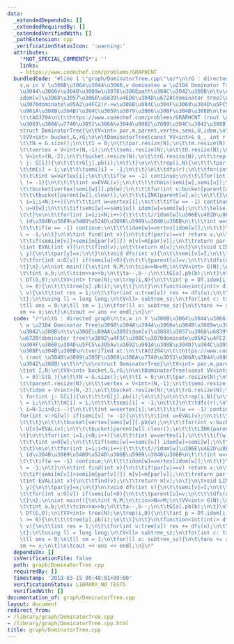 ```yaml
---
data:
  _extendedDependsOn: []
  _extendedRequiredBy: []
  _extendedVerifiedWith: []
  _pathExtension: cpp
  _verificationStatusIcon: ':warning:'
  attributes:
    '*NOT_SPECIAL_COMMENTS*': ''
    links:
    - https://www.codechef.com/problems/GRAPHCNT
  bundledCode: "#line 1 \"graph/DominatorTree.cpp\"\n/*\n\tG : directed graph\n\t\
    v,w in V \u306B\u3064\u3044\u3066,v dominates w \u21D4 Dominator Tree\u306B\u304A\
    \u3044\u3066v\u304B\u3089w\u3078\u306Epath\u304C\u3042\u308B\n\tv\u306E\u89AA\u3092\
    idom[v]\u3068\u3057\u3066\u6839\u4ED8\u304D\u6728(dominator tree)\u3092\u4F5C\u308C\
    \u3070dominate\u95A2\u4FC2(r->w\u306B\u884C\u304F\u3068\u304D\u5FC5\u305Av\u3092\
    \u901A\u308B\u304B)\u304C\u3059\u3079\u3066\u308F\u304B\u308B\n\tverified at:\n\
    \t\tAOJ294\n\t\thttps://www.codechef.com/problems/GRAPHCNT (root \u304B\u3089\u305F\
    \u3069\u308A\u7740\u3051\u306A\u3044\u9802\u70B9\u304C\u3042\u308B)\n\t\n*/\n\n\
    struct DominatorTree{\n\tV<int> par,m,parent,vertex,semi,U,idom;\n\tint I,N;\n\
    \tVV<int> bucket,G,rG;\n\n\tDominatorTree(const VV<int>& G_, int r = 0):G(G_){\n\
    \t\tN = G.size();\n\t\tI = 0;\n\t\tpar.resize(N);\n\t\tm.resize(N);\n\t\tparent.resize(N);\n\
    \t\tvertex = V<int>(N,-1);\n\t\tsemi.resize(N);\n\t\tU.resize(N);\n\t\tidom =\
    \ V<int>(N,-2);\n\t\tbucket.resize(N);\n\t\trG.resize(N);\n\t\trep(i,N) for(int\
    \ j: G[i]){\n\t\t\trG[j].pb(i);\n\t\t}\n\n\t\trep(i,N){\n\t\t\tpar[i] = i;\n\t\
    \t\tm[i] = i;\n\t\t\tsemi[i] = -1;\n\t\t}\n\t\tdfs(r);\n\t\tfor(int i=N-1;i>0;i--){\n\
    \t\t\tint w=vertex[i];\n\t\t\tif(w == -1) continue;\n\t\t\tfor(int v:rG[w]) if(semi[v]\
    \ != -1){\n\t\t\t\tint u=EVAL(v);\n\t\t\t\tchmin(semi[w],semi[u]);\n\t\t\t}\n\t\
    \t\tbucket[vertex[semi[w]]].pb(w);\n\t\t\tfor(int v:bucket[parent[w]]) U[v]=EVAL(v);\n\
    \t\t\tbucket[parent[w]].clear();\n\t\t\tLINK(parent[w],w);\n\t\t}\n\t\tfor(int\
    \ i=1;i<N;i++){\n\t\t\tint w=vertex[i];\n\t\t\tif(w == -1) continue;\n\t\t\tint\
    \ u=U[w];\n\t\t\tif(semi[w]==semi[u]) idom[w]=semi[w];\n\t\t\telse idom[w]=idom[u];\n\
    \t\t}\n\n\t\tfor(int i=1;i<N;i++){\t\t\t\t//idom[w]\u306E\u4E2D\u8EAB\u3092vertex\
    \ id\u304B\u3089\u540D\u524D\u306B\u5909\u3048\u308B\n\t\t\tint w=vertex[i];\n\
    \t\t\tif(w == -1) continue;\n\t\t\tidom[w]=vertex[idom[w]];\n\t\t}\n\t\tidom[r]\
    \ = -1;\n\t}\n\n\tint find(int v){\n\t\tif(par[v]==v) return v;\n\t\tint r=find(par[v]);\n\
    \t\tif(semi[m[v]]>semi[m[par[v]]]) m[v]=m[par[v]];\n\t\treturn par[v]=r;\n\t}\n\
    \tint EVAL(int v){\n\t\tfind(v);\n\t\treturn m[v];\n\t}\n\tvoid LINK(int x,int\
    \ y){\n\t\tpar[y]=x;\n\t}\n\tvoid dfs(int v){\n\t\tsemi[v]=I;\n\t\tvertex[I++]=v;\n\
    \t\tfor(int u:G[v]) if(semi[u]<0){\n\t\t\tparent[u]=v;\n\t\t\tdfs(u);\n\t\t}\n\
    \t}\n};\n\nint main(){\n\tint N,M;\n\tcin>>N>>M;\n\tVV<int> G(N);\n\trep(i,M){\n\
    \t\tint a,b;\n\t\tcin>>a>>b;\n\t\ta--,b--;\n\t\tG[a].pb(b);\n\t}\n\tDominatorTree\
    \ DT(G,0);\n\tVV<int> tree(N);\n\trep(i,N){\n\t\tint p = DT.idom[i];\n\t\tif(p\
    \ >= 0){\n\t\t\ttree[p].pb(i);\n\t\t}\n\t}\n\tfunction<int(int)> dfs = [&](int\
    \ v){\n\t\tint res = 1;\n\t\tfor(int u:tree[v]) res += dfs(u);\n\t\treturn res;\n\
    \t};\n\tusing ll = long long;\n\tV<ll> subtree_sz;\n\tfor(int c: tree[0]) subtree_sz.pb(dfs(c));\n\
    \tll ans = 0;\n\tll sm = 1;\n\tfor(ll x: subtree_sz){\n\t\tans += x * sm;\n\t\t\
    sm += x;\n\t}\n\tcout << ans << endl;\n}\n"
  code: "/*\n\tG : directed graph\n\tv,w in V \u306B\u3064\u3044\u3066,v dominates\
    \ w \u21D4 Dominator Tree\u306B\u304A\u3044\u3066v\u304B\u3089w\u3078\u306Epath\u304C\
    \u3042\u308B\n\tv\u306E\u89AA\u3092idom[v]\u3068\u3057\u3066\u6839\u4ED8\u304D\
    \u6728(dominator tree)\u3092\u4F5C\u308C\u3070dominate\u95A2\u4FC2(r->w\u306B\u884C\
    \u304F\u3068\u304D\u5FC5\u305Av\u3092\u901A\u308B\u304B)\u304C\u3059\u3079\u3066\
    \u308F\u304B\u308B\n\tverified at:\n\t\tAOJ294\n\t\thttps://www.codechef.com/problems/GRAPHCNT\
    \ (root \u304B\u3089\u305F\u3069\u308A\u7740\u3051\u306A\u3044\u9802\u70B9\u304C\
    \u3042\u308B)\n\t\n*/\n\nstruct DominatorTree{\n\tV<int> par,m,parent,vertex,semi,U,idom;\n\
    \tint I,N;\n\tVV<int> bucket,G,rG;\n\n\tDominatorTree(const VV<int>& G_, int r\
    \ = 0):G(G_){\n\t\tN = G.size();\n\t\tI = 0;\n\t\tpar.resize(N);\n\t\tm.resize(N);\n\
    \t\tparent.resize(N);\n\t\tvertex = V<int>(N,-1);\n\t\tsemi.resize(N);\n\t\tU.resize(N);\n\
    \t\tidom = V<int>(N,-2);\n\t\tbucket.resize(N);\n\t\trG.resize(N);\n\t\trep(i,N)\
    \ for(int j: G[i]){\n\t\t\trG[j].pb(i);\n\t\t}\n\n\t\trep(i,N){\n\t\t\tpar[i]\
    \ = i;\n\t\t\tm[i] = i;\n\t\t\tsemi[i] = -1;\n\t\t}\n\t\tdfs(r);\n\t\tfor(int\
    \ i=N-1;i>0;i--){\n\t\t\tint w=vertex[i];\n\t\t\tif(w == -1) continue;\n\t\t\t\
    for(int v:rG[w]) if(semi[v] != -1){\n\t\t\t\tint u=EVAL(v);\n\t\t\t\tchmin(semi[w],semi[u]);\n\
    \t\t\t}\n\t\t\tbucket[vertex[semi[w]]].pb(w);\n\t\t\tfor(int v:bucket[parent[w]])\
    \ U[v]=EVAL(v);\n\t\t\tbucket[parent[w]].clear();\n\t\t\tLINK(parent[w],w);\n\t\
    \t}\n\t\tfor(int i=1;i<N;i++){\n\t\t\tint w=vertex[i];\n\t\t\tif(w == -1) continue;\n\
    \t\t\tint u=U[w];\n\t\t\tif(semi[w]==semi[u]) idom[w]=semi[w];\n\t\t\telse idom[w]=idom[u];\n\
    \t\t}\n\n\t\tfor(int i=1;i<N;i++){\t\t\t\t//idom[w]\u306E\u4E2D\u8EAB\u3092vertex\
    \ id\u304B\u3089\u540D\u524D\u306B\u5909\u3048\u308B\n\t\t\tint w=vertex[i];\n\
    \t\t\tif(w == -1) continue;\n\t\t\tidom[w]=vertex[idom[w]];\n\t\t}\n\t\tidom[r]\
    \ = -1;\n\t}\n\n\tint find(int v){\n\t\tif(par[v]==v) return v;\n\t\tint r=find(par[v]);\n\
    \t\tif(semi[m[v]]>semi[m[par[v]]]) m[v]=m[par[v]];\n\t\treturn par[v]=r;\n\t}\n\
    \tint EVAL(int v){\n\t\tfind(v);\n\t\treturn m[v];\n\t}\n\tvoid LINK(int x,int\
    \ y){\n\t\tpar[y]=x;\n\t}\n\tvoid dfs(int v){\n\t\tsemi[v]=I;\n\t\tvertex[I++]=v;\n\
    \t\tfor(int u:G[v]) if(semi[u]<0){\n\t\t\tparent[u]=v;\n\t\t\tdfs(u);\n\t\t}\n\
    \t}\n};\n\nint main(){\n\tint N,M;\n\tcin>>N>>M;\n\tVV<int> G(N);\n\trep(i,M){\n\
    \t\tint a,b;\n\t\tcin>>a>>b;\n\t\ta--,b--;\n\t\tG[a].pb(b);\n\t}\n\tDominatorTree\
    \ DT(G,0);\n\tVV<int> tree(N);\n\trep(i,N){\n\t\tint p = DT.idom[i];\n\t\tif(p\
    \ >= 0){\n\t\t\ttree[p].pb(i);\n\t\t}\n\t}\n\tfunction<int(int)> dfs = [&](int\
    \ v){\n\t\tint res = 1;\n\t\tfor(int u:tree[v]) res += dfs(u);\n\t\treturn res;\n\
    \t};\n\tusing ll = long long;\n\tV<ll> subtree_sz;\n\tfor(int c: tree[0]) subtree_sz.pb(dfs(c));\n\
    \tll ans = 0;\n\tll sm = 1;\n\tfor(ll x: subtree_sz){\n\t\tans += x * sm;\n\t\t\
    sm += x;\n\t}\n\tcout << ans << endl;\n}\n"
  dependsOn: []
  isVerificationFile: false
  path: graph/DominatorTree.cpp
  requiredBy: []
  timestamp: '2019-03-15 00:48:01+09:00'
  verificationStatus: LIBRARY_NO_TESTS
  verifiedWith: []
documentation_of: graph/DominatorTree.cpp
layout: document
redirect_from:
- /library/graph/DominatorTree.cpp
- /library/graph/DominatorTree.cpp.html
title: graph/DominatorTree.cpp
---
```

